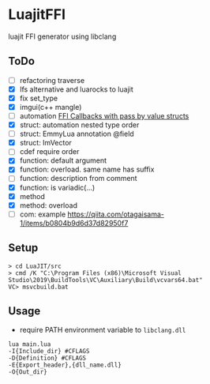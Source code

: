 # LuajitFFI
luajit FFI generator using libclang

## ToDo

* [ ] refactoring traverse
* [x] lfs alternative and luarocks to luajit
* [x] fix set_type
* [x] imgui(c++ mangle)
* [ ] automation [FFI Callbacks with pass by value structs](http://wiki.luajit.org/FFI-Callbacks-with-pass-by-value-structs)
* [x] struct: automation nested type order
* [ ] struct: EmmyLua annotation @field
* [x] struct: ImVector<T>
* [ ] cdef require order
* [x] function: default argument
* [x] function: overload. same name has suffix
* [ ] function: description from comment
* [x] function: is variadic(...)
* [x] method
* [x] method: overload
* [ ] com: example <https://qiita.com/otagaisama-1/items/b0804b9d6d37d82950f7>

## Setup

```
> cd LuaJIT/src
> cmd /K "C:\Program Files (x86)\Microsoft Visual Studio\2019\BuildTools\VC\Auxiliary\Build\vcvars64.bat" 
VC> msvcbuild.bat
```
## Usage

* require PATH environment variable to `libclang.dll`

```
lua main.lua
-I{Include_dir} #CFLAGS
-D{Definition} #CFLAGS
-E{Export_header},{dll_name.dll}
-O{Out_dir}
```
